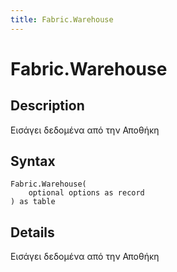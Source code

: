 ```yaml
---
title: Fabric.Warehouse
---
```


# Fabric.Warehouse


## Description

Εισάγει δεδομένα από την Αποθήκη


## Syntax

```powerquery
Fabric.Warehouse(
    optional options as record
) as table
```


## Details

Εισάγει δεδομένα από την Αποθήκη


